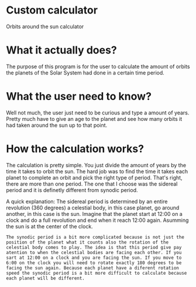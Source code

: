 # Custom calculator
 Orbits around the sun calculator

# What it actually does?
The purpose of this program is for the user to calculate the amount of orbits the planets of the Solar System had done in a certain time period. 

# What the user need to know?
Well not much, the user just need to be curious and type a amount of years. Pretty much have to give an age to the planet and see how many orbits it had taken around the sun up to that point.

# How the calculation works?
The calculation is pretty simple. You just divide the amount of years by the time it takes to orbit the sun. The hard job was to find the time it takes each planet to complete an orbit and pick the right type of period. That's right, there are more than one period. The one that I choose was the sidereal period and it is definetly different from synodic period. 

A quick explanation: 
    The sidereal period is determined by an entire revolution (360 degrees) a celestial body, in this case planet, go around another, in this case is the sun. Imagine that the planet start at 12:00 on a clock and do a full revolution and end when it reach 12:00 again. Asumming the sun is at the center of the clock.

    The synodic period is a bit more complicated because is not just the position of the planet what it counts also the rotation of the celestial body comes to play. The idea is that this period give pay atention to when the celestial bodies are facing each other. If you sart at 12:00 on a clock and you are facing the sun. If you move to 6:00 on the clock you will need to rotate exactly 180 degrees to be facing the sun again. Because each planet have a diferent rotation speed the synodic period is a bit more difficult to calculate because each planet will be different.
